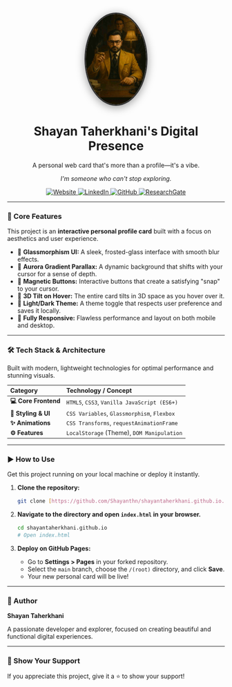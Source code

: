 <div align="center">

  <img src="https://raw.githubusercontent.com/Shayanthn/shayantaherkhani.github.io/main/file_000000003c7061f698c731eb9caef603.png" alt="Shayan Taherkhani's Avatar" width="140" style="border-radius:50%; border: 3px solid #333; box-shadow: 0 4px 20px rgba(0,0,0,0.4);">

  # **Shayan Taherkhani's Digital Presence**

  A personal web card that's more than a profile—it's a vibe.
  
  *I'm someone who can't stop exploring.*

  <p>
    <a href="https://shayantaherkhani.ir" target="_blank">
      <img src="https://img.shields.io/badge/Website-0D1117?style=for-the-badge&logo=About.me&logoColor=white" alt="Website"/>
    </a>
    <a href="https://linkedin.com/in/SHAYANTAHERKHANI78" target="_blank">
      <img src="https://img.shields.io/badge/LinkedIn-0A66C2?style=for-the-badge&logo=linkedin&logoColor=white" alt="LinkedIn"/>
    </a>
    <a href="https://github.com/shayanthn" target="_blank">
      <img src="https://img.shields.io/badge/GitHub-0D1117?style=for-the-badge&logo=github&logoColor=white" alt="GitHub"/>
    </a>
    <a href="https://www.researchgate.net/profile/Shayan-Taherkhani" target="_blank">
      <img src="https://img.shields.io/badge/ResearchGate-00CCBB?style=for-the-badge&logo=ResearchGate&logoColor=white" alt="ResearchGate"/>
    </a>
  </p>
</div>

---

### **🚀 Core Features**

This project is an **interactive personal profile card** built with a focus on aesthetics and user experience.

-   🔮 **Glassmorphism UI:** A sleek, frosted-glass interface with smooth blur effects.
-   🌌 **Aurora Gradient Parallax:** A dynamic background that shifts with your cursor for a sense of depth.
-   🧲 **Magnetic Buttons:** Interactive buttons that create a satisfying "snap" to your cursor.
-   🧊 **3D Tilt on Hover:** The entire card tilts in 3D space as you hover over it.
-   🎨 **Light/Dark Theme:** A theme toggle that respects user preference and saves it locally.
-   📱 **Fully Responsive:** Flawless performance and layout on both mobile and desktop.

---

### **🛠️ Tech Stack & Architecture**

Built with modern, lightweight technologies for optimal performance and stunning visuals.

| **Category** | **Technology / Concept** |
| :-------------------- | :------------------------------------------- |
| **💻 Core Frontend** | `HTML5`, `CSS3`, `Vanilla JavaScript (ES6+)` |
| **🎨 Styling & UI** | `CSS Variables`, `Glassmorphism`, `Flexbox`  |
| **✨ Animations** | `CSS Transforms`, `requestAnimationFrame`    |
| **⚙️ Features** | `LocalStorage` (Theme), `DOM Manipulation`   |

---

### **▶️ How to Use**

Get this project running on your local machine or deploy it instantly.

1.  **Clone the repository:**
    ```bash
    git clone [https://github.com/Shayanthn/shayantaherkhani.github.io.git](https://github.com/Shayanthn/shayantaherkhani.github.io.git)
    ```

2.  **Navigate to the directory and open `index.html` in your browser.**
    ```bash
    cd shayantaherkhani.github.io
    # Open index.html
    ```

3.  **Deploy on GitHub Pages:**
    * Go to **Settings > Pages** in your forked repository.
    * Select the `main` branch, choose the `/(root)` directory, and click **Save**.
    * Your new personal card will be live!

---

### **👤 Author**

**Shayan Taherkhani**

A passionate developer and explorer, focused on creating beautiful and functional digital experiences.

---

### **🌟 Show Your Support**

If you appreciate this project, give it a ⭐️ to show your support!
